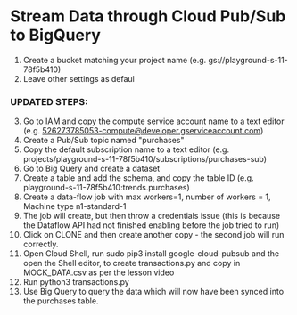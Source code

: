 # Stream Data through Cloud Pub/Sub to BigQuery

1. Create a bucket matching your project name (e.g. gs://playground-s-11-78f5b410)
2. Leave other settings as defaul

### UPDATED STEPS:
3. Go to IAM and copy the compute service account name to a text editor (e.g. 526273785053-compute@developer.gserviceaccount.com)
4. Create a Pub/Sub topic named "purchases"
5. Copy the default subscription name to a text editor (e.g. projects/playground-s-11-78f5b410/subscriptions/purchases-sub)
6. Go to Big Query and create a dataset
7. Create a table and add the schema, and copy the table ID (e.g. playground-s-11-78f5b410:trends.purchases)
8. Create a data-flow job with max workers=1, number of workers = 1, Machine type n1-standard-1
9. The job will create, but then throw a credentials issue (this is because the Dataflow API had not finished enabling before the job tried to run)
10. Click on CLONE and then create another copy - the second job will run correctly.
11. Open Cloud Shell, run sudo pip3 install google-cloud-pubsub and the open the Shell editor, to create transactions.py and copy in MOCK_DATA.csv as per the lesson video
12. Run python3 transactions.py
13. Use Big Query to query the data which will now have been synced into the purchases table.
